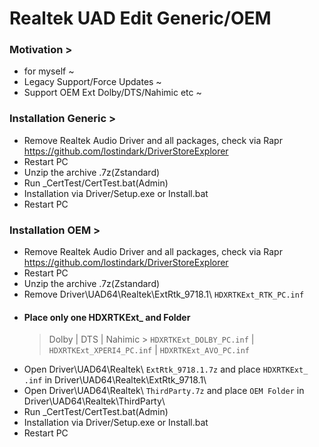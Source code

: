 # Realtek UAD Edit Generic/OEM
### Motivation >
- for myself ~
- Legacy Support/Force Updates ~
- Support OEM Ext Dolby/DTS/Nahimic etc ~
### Installation Generic >
- Remove Realtek Audio Driver and all packages, check via Rapr https://github.com/lostindark/DriverStoreExplorer
- Restart PC
- Unzip the archive .7z(Zstandard)
- Run _CertTest/CertTest.bat(Admin)
- Installation via Driver/Setup.exe or Install.bat
- Restart PC
### Installation OEM >
- Remove Realtek Audio Driver and all packages, check via Rapr https://github.com/lostindark/DriverStoreExplorer
- Restart PC
- Unzip the archive .7z(Zstandard)
- Remove Driver\UAD64\Realtek\ExtRtk_9718.1\ `HDXRTKExt_RTK_PC.inf`
- #### Place only one HDXRTKExt_ and Folder
  > Dolby | DTS | Nahimic >
  > `HDXRTKExt_DOLBY_PC.inf` | `HDXRTKExt_XPERI4_PC.inf` | `HDXRTKExt_AVO_PC.inf`
- Open Driver\UAD64\Realtek\ `ExtRtk_9718.1.7z` and place `HDXRTKExt_ .inf` in Driver\UAD64\Realtek\ExtRtk_9718.1\
- Open Driver\UAD64\Realtek\ `ThirdParty.7z` and place `OEM Folder` in Driver\UAD64\Realtek\ThirdParty\
- Run _CertTest/CertTest.bat(Admin)
- Installation via Driver/Setup.exe or Install.bat
- Restart PC
